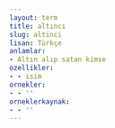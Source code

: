 ```yaml
---
layout: term
title: altıncı
slug: altinci
lisan: Türkçe
anlamlar:
- Altın alıp satan kimse
ozellikler:
- - isim
ornekler:
- - ''
orneklerkaynak:
- - ''
---
```

